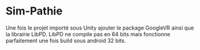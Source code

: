# Sim-Pathie

Une fois le projet importé sous Unity ajouter le package GoogleVR ainsi que la librairie LibPD.
LibPD ne compile pas en 64 bits mais fonctionne parfaitement une fois build sous android 32 bits.
